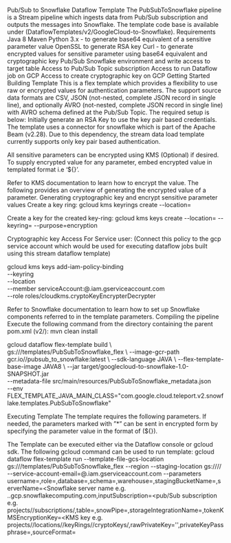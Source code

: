 Pub/Sub to Snowflake Dataflow Template
The PubSubToSnowflake pipeline is a Stream pipeline which ingests data from Pub/Sub subscription and outputs the messages into Snowflake. The template code base is available under (DataflowTemplates/v2/GoogleCloud-to-Snowflake).
Requirements
Java 8
Maven
Python 3.x - to generate base64 equivalent of a sensitive parameter value
OpenSSL to generate RSA key
Curl - to generate encrypted values for sensitive parameter using base64 equivalent and cryptographic key
Pub/Sub
Snowflake environment and write access to target table
Access to Pub/Sub Topic subscription
Access to run Dataflow job on GCP
Access to create cryptographic key on GCP
Getting Started
Building Template
This is a flex template which provides a flexibility to use raw or encrypted values for authentication parameters. The support source data formats are CSV, JSON (not-nested, complete JSON record in single line), and optionally AVRO (not-nested, complete JSON record in single line) with AVRO schema defined at the Pub/Sub Topic.
The required setup is below:
Initially generate an RSA Key to use the key pair based credentials. The template uses a connector for snowflake which is part of the Apache Beam (v2.28). Due to this dependency, the stream data load template currently supports only key pair based authentication.

All sensitive parameters can be encrypted using KMS (Optional) if desired. To supply encrypted value for any parameter, embed encrypted value in templated format i.e ‘${<encryptedvalue>}’.

Refer to KMS documentation to learn how to encrypt the value. The following provides an overview of generating the encrypted value of a parameter.
Generating cryptographic key and encrypt sensitive parameter values
Create a key ring:
gcloud kms keyrings create <keyring-name> --location=<region>

Create a key for the created key-ring:
gcloud kms keys create <key-name>  --location=<region>  --keyring=<keyring-name>  --purpose=encryption

Cryptographic key Access For Service user: (Connect this policy to the gcp service account which would be used for executing dataflow jobs built using this stream dataflow template) 

gcloud kms keys add-iam-policy-binding <key-name> \
    --keyring <keyring-name>  \
    --location <region of the key-ring> \
    --member serviceAccount:<ServiceUserName>@<ProjectId>.iam.gserviceaccount.com  \
    --role roles/cloudkms.cryptoKeyEncrypterDecrypter

Refer to Snowflake documentation to learn how to set up Snowflake components referred to in the template parameters.
Compiling the pipeline
Execute the following command from the directory containing the parent pom.xml (v2/):
mvn clean install

gcloud dataflow flex-template build \ gs://<bucket Name>/templates/PubSubToSnowflake_flex \ 
--image-gcr-path gcr.io/<GCP Project ID>/pubsub_to_snowflake:latest \ 
--sdk-language JAVA \ 
--flex-template-base-image JAVA8 \ 
--jar target/googlecloud-to-snowflake-1.0-SNAPSHOT.jar \
--metadata-file src/main/resources/PubSubToSnowflake_metadata.json \
--env FLEX_TEMPLATE_JAVA_MAIN_CLASS="com.google.cloud.teleport.v2.snowflake.templates.PubSubToSnowflake"

Executing Template
The template requires the following parameters. If needed, the parameters marked with ”*” can be sent in encrypted form by specifying the parameter value in the format of (${<encrypted form of parameter value>}).



The Template can be executed either via the Dataflow console or  gcloud sdk. The following gcloud command can be used to run template:
gcloud dataflow flex-template run <dataflow job> --template-file-gcs-location gs://<bucket>/templates/PubSubToSnowflake_flex --region <region> --staging-location gs://<bucket>/<folder>/ --service-account-email=<service account>@<GCP project>.iam.gserviceaccount.com --parameters username=<user name>,role=<snowflake role e.g.TAXI_ROLE>,database=<snowflake database e.g. TAXI_DB>,schema=<snowflake schema e.g. RIDES_SH>,warehouse=<Snowflake Warehouse e.g. TAXI_WH>,stagingBucketName=<Staging bucket location>,serverName=<Snowflake server name e.g. <snowflake account>.<region>.gcp.snowflakecomputing.com,inputSubscription=<pub/Sub subscription e.g. projects/<project>/subscriptions/<subscription name>,table=<snowflake table name>,snowPipe=<snowpipe name e.g. DATAFLOW_SNOWPIPE_GCP>,storageIntegrationName=<Snowflake storage integration name e.g. gcs_int_dataflow>,tokenKMSEncryptionKey=<KMS key e.g. projects/<project name>/locations/<region>/keyRings/<keyring name>/cryptoKeys/<key name>,rawPrivateKey='<Raw Private Key contents>',privateKeyPassphrase=<Encrypted passphrase>,sourceFormat=<source data format e.g. csv>